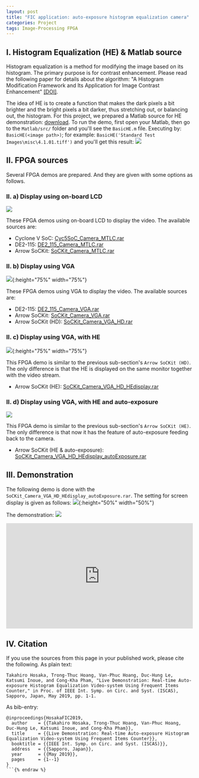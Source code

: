 ```yaml
---
layout: post
title: "FIC application: auto-exposure histogram equalization camera"
categories: Project
tags: Image-Processing FPGA
---
```

<style>
  .container {
    position: relative;
    width: 100%;
    height: 0;
    padding-bottom: 56.25%;
  }
  .video {
    position: absolute;
    top: 0;
    left: 0;
    width: 100%;
    height: 100%;
  }
</style>

## I. Histogram Equalization (HE) & Matlab source

Histogram equalization is a method for modifying the image based on its histogram. The primary purpose is for contrast enhancement. Please read the following paper for details about the algorithm: "A Histogram Modification Framework and Its Application for Image Contrast Enhancement" [[DOI]](https://doi.org/10.1109/TIP.2009.2021548).

The idea of HE is to create a function that makes the dark pixels a bit brighter and the bright pixels a bit darker, thus stretching out, or balancing out, the histogram. For this project, we prepared a Matlab source for HE demonstration: [download](/assets/sources/FICVideo/Matlab.rar). To run the demo, first open your Matlab, then go to the ```Matlab/src/``` folder and you'll see the ```BasicHE.m``` file. Executing by: ```BasicHE(<image path>)```; for example: ```BasicHE('Standard Test Images\misc\4.1.01.tiff')``` and you'll get this result:
![](/assets/sources/FICVideo/ex.jpg)

## II. FPGA sources

Several FPGA demos are prepared. And they are given with some options as follows.

### II. a) Display using on-board LCD

![](/assets/sources/FICVideo/demo.jpg)

These FPGA demos using on-board LCD to display the video. The available sources are:
  - Cyclone V SoC: [Cyc5SoC_Camera_MTLC.rar](/assets/sources/FICVideo/Cyc5SoC_Camera_MTLC.rar)
  - DE2-115: [DE2_115_Camera_MTLC.rar](/assets/sources/FICVideo/DE2_115_Camera_MTLC.rar)
  - Arrow SoCKit: [SoCKit_Camera_MTLC.rar](/assets/sources/FICVideo/SoCKit_Camera_MTLC.rar)

### II. b) Display using VGA

![](/assets/sources/FICVideo/demo_HD.jpg){:height="75%" width="75%"}

These FPGA demos using VGA to display the video. The available sources are:
  - DE2-115:            [DE2_115_Camera_VGA.rar](/assets/sources/FICVideo/DE2_115_Camera_VGA.rar)
  - Arrow SoCKit:       [SoCKit_Camera_VGA.rar](/assets/sources/FICVideo/SoCKit_Camera_VGA.rar)
  - Arrow SoCKit (HD):  [SoCKit_Camera_VGA_HD.rar](/assets/sources/FICVideo/SoCKit_Camera_VGA_HD.rar)

### II. c) Display using VGA, with HE

![](/assets/sources/FICVideo/demo_HD_HEdisplay.jpg){:height="75%" width="75%"}

This FPGA demo is similar to the previous sub-section's ```Arrow SoCKit (HD)```. The only difference is that the HE is displayed on the same monitor together with the video stream.
  - Arrow SoCKit (HE): [SoCKit_Camera_VGA_HD_HEdisplay.rar](/assets/sources/FICVideo/SoCKit_Camera_VGA_HD_HEdisplay.rar)

### II. d) Display using VGA, with HE and auto-exposure

![](/assets/sources/FICVideo/demo_HD_HEdisplay_autoExposure.jpg)

This FPGA demo is similar to the previous sub-section's ```Arrow SoCKit (HE)```. The only difference is that now it has the feature of auto-exposure feeding back to the camera.
  - Arrow SoCKit (HE & auto-exposure): [SoCKit_Camera_VGA_HD_HEdisplay_autoExposure.rar](/assets/sources/FICVideo/SoCKit_Camera_VGA_HD_HEdisplay_autoExposure.rar)

## III. Demonstration

The following demo is done with the ```SoCKit_Camera_VGA_HD_HEdisplay_autoExposure.rar```. The setting for screen display is given as follows:
![](/assets/sources/FICVideo/MonitorDisplay.jpg){:height="50%" width="50%"}

The demonstration:
![](/assets/sources/FICVideo/video.jpg)
<div class="container">
  <iframe src="https://www.youtube.com/embed/vkjfccmxcKw?autoplay=1&loop=1&mute=1" frameborder="0" allowfullscreen class="video"></iframe>
</div>

## IV. Citation

If you use the sources from this page in your published work, please cite the following. As plain text:

```Takahiro Hosaka, Trong-Thuc Hoang, Van-Phuc Hoang, Duc-Hung Le, Katsumi Inoue, and Cong-Kha Pham, "Live Demonstration: Real-time Auto-exposure Histogram Equalization Video-system Using Frequent Items Counter," in Proc. of IEEE Int. Symp. on Circ. and Syst. (ISCAS), Sapporo, Japan, May 2019, pp. 1-1.```

As bib-entry:
```{% raw %}
@inproceedings{HosakaFIC2019,
  author    = {{Takahiro Hosaka, Trong-Thuc Hoang, Van-Phuc Hoang, Duc-Hung Le, Katsumi Inoue, and Cong-Kha Pham}},
  title     = {{Live Demonstration: Real-time Auto-exposure Histogram Equalization Video-system Using Frequent Items Counter}},
  booktitle = {{IEEE Int. Symp. on Circ. and Syst. (ISCAS)}},
  address   = {{Sapporo, Japan}},
  year      = {{May 2019}},
  pages     = {1--1}
}
```{% endraw %}
